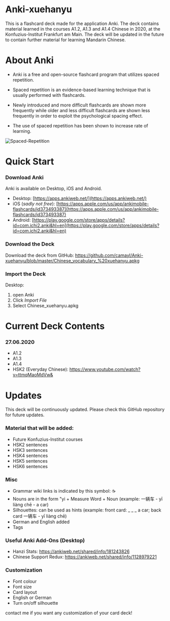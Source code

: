 # Anki-xuehanyu
This is a flashcard deck made for the application Anki. The deck contains material learned in the courses A1.2, A1.3 and A1.4 Chinese in 2020, at the Konfuzius-Institut Frankfurt am Main. The deck will be updated in the future to contain further material for learning Mandarin Chinese. 

# About Anki
- Anki is a free and open-source flashcard program that utilizes spaced repetition. 

- Spaced repetition is an evidence-based learning technique that is usually performed with flashcards. 
- Newly introduced and more difficult flashcards are shown more frequently while older and less difficult flashcards are shown less frequently in order to exploit the psychological spacing effect. 
- The use of spaced repetition has been shown to increase rate of learning.

![Spaced-Repetition](https://wildfirecomms-images.co.uk/img/ebbinghaus-diagram-1-1479295300.png)

# Quick Start
### Download Anki
Anki is available on Desktop, iOS and Android.

- Desktop: [https://apps.ankiweb.net/](https://apps.ankiweb.net/)
- iOS (*sadly not free*): [https://apps.apple.com/us/app/ankimobile-flashcards/id373493387](https://apps.apple.com/us/app/ankimobile-flashcards/id373493387) 
- Android: [https://play.google.com/store/apps/details?id=com.ichi2.anki&hl=en](https://play.google.com/store/apps/details?id=com.ichi2.anki&hl=en)

### Download the Deck
Download the deck from GitHub: https://github.com/camayl/Anki-xuehanyu/blob/master/Chinese_vocabulary_%20xuehanyu.apkg

### Import the Deck
Desktop: 
1. open Anki
2. Click *Import File*
3. Select Chinese_xuehanyu.apkg
# Current Deck Contents
### 27.06.2020
- A1.2
- A1.3
- A1.4
- HSK2 (Everyday Chinese): https://www.youtube.com/watch?v=ttmqMaoMdVw&

# Updates
This deck will be continuously updated. Please check this GitHub repository for future updates.

### Material that will be added:
- Future Konfuzius-Institut courses  
- HSK2 sentences 
- HSK3 sentences
- HSK4 sentences
- HSK5 sentences 
- HSK6 sentences

### Misc
- Grammar wiki links is indicated by this symbol: ☕️ 
- Nouns are in the form "yi + Measure Word + Noun (example: 一辆车 - yī liàng chē - a car)
- Silhouettes: can be used as hints (example: front card: _ _ _  a car; back card 一辆车 - yī liàng chē)
- German and English added
- Tags 

### Useful Anki Add-Ons (Desktop)
- Hanzi Stats: https://ankiweb.net/shared/info/181243826
- Chinese Support Redux: https://ankiweb.net/shared/info/1128979221

### Customization
- Font colour
- Font size
- Card layout
- English or German 
- Turn on/off silhouette

contact me if you want any customization of your card deck!
